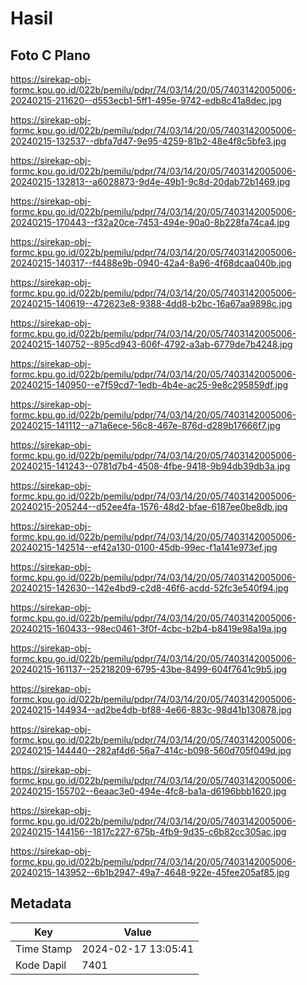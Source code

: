 # Hasil

## Foto C Plano

https://sirekap-obj-formc.kpu.go.id/022b/pemilu/pdpr/74/03/14/20/05/7403142005006-20240215-211620--d553ecb1-5ff1-495e-9742-edb8c41a8dec.jpg

https://sirekap-obj-formc.kpu.go.id/022b/pemilu/pdpr/74/03/14/20/05/7403142005006-20240215-132537--dbfa7d47-9e95-4259-81b2-48e4f8c5bfe3.jpg

https://sirekap-obj-formc.kpu.go.id/022b/pemilu/pdpr/74/03/14/20/05/7403142005006-20240215-132813--a6028873-9d4e-49b1-9c8d-20dab72b1469.jpg

https://sirekap-obj-formc.kpu.go.id/022b/pemilu/pdpr/74/03/14/20/05/7403142005006-20240215-170443--f32a20ce-7453-494e-90a0-8b228fa74ca4.jpg

https://sirekap-obj-formc.kpu.go.id/022b/pemilu/pdpr/74/03/14/20/05/7403142005006-20240215-140317--f4488e9b-0940-42a4-8a96-4f68dcaa040b.jpg

https://sirekap-obj-formc.kpu.go.id/022b/pemilu/pdpr/74/03/14/20/05/7403142005006-20240215-140619--472623e8-9388-4dd8-b2bc-16a67aa9898c.jpg

https://sirekap-obj-formc.kpu.go.id/022b/pemilu/pdpr/74/03/14/20/05/7403142005006-20240215-140752--895cd943-606f-4792-a3ab-6779de7b4248.jpg

https://sirekap-obj-formc.kpu.go.id/022b/pemilu/pdpr/74/03/14/20/05/7403142005006-20240215-140950--e7f59cd7-1edb-4b4e-ac25-9e8c295859df.jpg

https://sirekap-obj-formc.kpu.go.id/022b/pemilu/pdpr/74/03/14/20/05/7403142005006-20240215-141112--a71a6ece-56c8-467e-876d-d289b17666f7.jpg

https://sirekap-obj-formc.kpu.go.id/022b/pemilu/pdpr/74/03/14/20/05/7403142005006-20240215-141243--0781d7b4-4508-4fbe-9418-9b94db39db3a.jpg

https://sirekap-obj-formc.kpu.go.id/022b/pemilu/pdpr/74/03/14/20/05/7403142005006-20240215-205244--d52ee4fa-1576-48d2-bfae-6187ee0be8db.jpg

https://sirekap-obj-formc.kpu.go.id/022b/pemilu/pdpr/74/03/14/20/05/7403142005006-20240215-142514--ef42a130-0100-45db-99ec-f1a141e973ef.jpg

https://sirekap-obj-formc.kpu.go.id/022b/pemilu/pdpr/74/03/14/20/05/7403142005006-20240215-142630--142e4bd9-c2d8-46f6-acdd-52fc3e540f94.jpg

https://sirekap-obj-formc.kpu.go.id/022b/pemilu/pdpr/74/03/14/20/05/7403142005006-20240215-160433--98ec0461-3f0f-4cbc-b2b4-b8419e98a19a.jpg

https://sirekap-obj-formc.kpu.go.id/022b/pemilu/pdpr/74/03/14/20/05/7403142005006-20240215-161137--25218209-6795-43be-8499-604f7641c9b5.jpg

https://sirekap-obj-formc.kpu.go.id/022b/pemilu/pdpr/74/03/14/20/05/7403142005006-20240215-144934--ad2be4db-bf88-4e66-883c-98d41b130878.jpg

https://sirekap-obj-formc.kpu.go.id/022b/pemilu/pdpr/74/03/14/20/05/7403142005006-20240215-144440--282af4d6-56a7-414c-b098-560d705f049d.jpg

https://sirekap-obj-formc.kpu.go.id/022b/pemilu/pdpr/74/03/14/20/05/7403142005006-20240215-155702--6eaac3e0-494e-4fc8-ba1a-d6196bbb1620.jpg

https://sirekap-obj-formc.kpu.go.id/022b/pemilu/pdpr/74/03/14/20/05/7403142005006-20240215-144156--1817c227-675b-4fb9-9d35-c6b82cc305ac.jpg

https://sirekap-obj-formc.kpu.go.id/022b/pemilu/pdpr/74/03/14/20/05/7403142005006-20240215-143952--6b1b2947-49a7-4648-922e-45fee205af85.jpg


## Metadata

| Key        | Value               |
| ---------- | ------------------- |
| Time Stamp | 2024-02-17 13:05:41 |
| Kode Dapil | 7401                |



